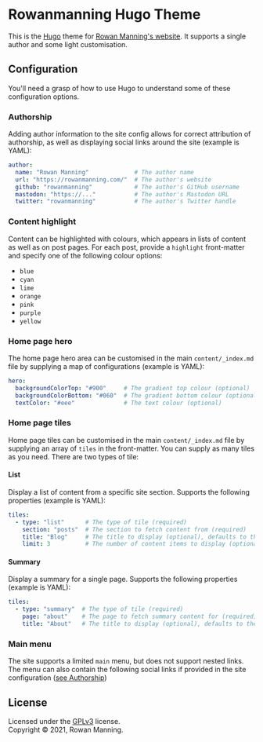 
# Rowanmanning Hugo Theme

This is the [Hugo](https://gohugo.io/) theme for [Rowan Manning's website](https://rowanmanning.com/). It supports a single author and some light customisation.


## Configuration

You'll need a grasp of how to use Hugo to understand some of these configuration options.

### Authorship

Adding author information to the site config allows for correct attribution of authorship, as well as displaying social links around the site (example is YAML):

```yaml
author:
  name: "Rowan Manning"             # The author name
  url: "https://rowanmanning.com/"  # The author's website
  github: "rowanmanning"            # The author's GitHub username
  mastodon: "https://..."           # The author's Mastodon URL
  twitter: "rowanmanning"           # The author's Twitter handle
```

### Content highlight

Content can be highlighted with colours, which appears in lists of content as well as on post pages. For each post, provide a `highlight` front-matter and specify one of the following colour options:

  - `blue`
  - `cyan`
  - `lime`
  - `orange`
  - `pink`
  - `purple`
  - `yellow`

### Home page hero

The home page hero area can be customised in the main `content/_index.md` file by supplying a map of configurations (example is YAML):

```yaml
hero:
  backgroundColorTop: "#900"     # The gradient top colour (optional)
  backgroundColorBottom: "#060"  # The gradient bottom colour (optional)
  textColor: "#eee"              # The text colour (optional)
```

### Home page tiles

Home page tiles can be customised in the main `content/_index.md` file by supplying an array of `tiles` in the front-matter. You can supply as many tiles as you need. There are two types of tile:

#### List

Display a list of content from a specific site section. Supports the following properties (example is YAML):

```yaml
tiles:
  - type: "list"      # The type of tile (required)
    section: "posts"  # The section to fetch content from (required)
    title: "Blog"     # The title to display (optional), defaults to the section title
    limit: 3          # The number of content items to display (optional), defaults to 3
```

#### Summary

Display a summary for a single page. Supports the following properties (example is YAML):

```yaml
tiles:
  - type: "summary"  # The type of tile (required)
    page: "about"    # The page to fetch summary content for (required)
    title: "About"   # The title to display (optional), defaults to the page title
```

### Main menu

The site supports a limited `main` menu, but does not support nested links. The menu can also contain the following social links if provided in the site configuration ([see Authorship](#authorship))


## License

Licensed under the [GPLv3](LICENSE.md) license.<br/>
Copyright &copy; 2021, Rowan Manning.

